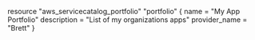 resource "aws_servicecatalog_portfolio" "portfolio" {
  name          = "My App Portfolio"
  description   = "List of my organizations apps"
  provider_name = "Brett"
}
